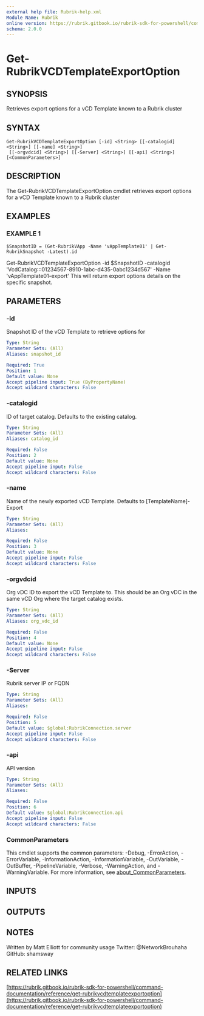 ```yaml
---
external help file: Rubrik-help.xml
Module Name: Rubrik
online version: https://rubrik.gitbook.io/rubrik-sdk-for-powershell/command-documentation/reference/get-rubrikvcdtemplateexportoption
schema: 2.0.0
---
```


# Get-RubrikVCDTemplateExportOption

## SYNOPSIS
Retrieves export options for a vCD Template known to a Rubrik cluster

## SYNTAX

```
Get-RubrikVCDTemplateExportOption [-id] <String> [[-catalogid] <String>] [[-name] <String>]
 [[-orgvdcid] <String>] [[-Server] <String>] [[-api] <String>] [<CommonParameters>]
```

## DESCRIPTION
The Get-RubrikVCDTemplateExportOption cmdlet retrieves export options for a vCD Template known to a Rubrik cluster

## EXAMPLES

### EXAMPLE 1
```
$SnapshotID = (Get-RubrikVApp -Name 'vAppTemplate01' | Get-RubrikSnapshot -Latest).id
```

Get-RubrikVCDTemplateExportOption -id $SnapshotID -catalogid 'VcdCatalog:::01234567-8910-1abc-d435-0abc1234d567' -Name 'vAppTemplate01-export'
This will return export options details on the specific snapshot.

## PARAMETERS

### -id
Snapshot ID of the vCD Template to retrieve options for

```yaml
Type: String
Parameter Sets: (All)
Aliases: snapshot_id

Required: True
Position: 1
Default value: None
Accept pipeline input: True (ByPropertyName)
Accept wildcard characters: False
```

### -catalogid
ID of target catalog.
Defaults to the existing catalog.

```yaml
Type: String
Parameter Sets: (All)
Aliases: catalog_id

Required: False
Position: 2
Default value: None
Accept pipeline input: False
Accept wildcard characters: False
```

### -name
Name of the newly exported vCD Template.
Defaults to \[TemplateName\]-Export

```yaml
Type: String
Parameter Sets: (All)
Aliases:

Required: False
Position: 3
Default value: None
Accept pipeline input: False
Accept wildcard characters: False
```

### -orgvdcid
Org vDC ID to export the vCD Template to.
This should be an Org vDC in the same vCD Org where the target catalog exists.

```yaml
Type: String
Parameter Sets: (All)
Aliases: org_vdc_id

Required: False
Position: 4
Default value: None
Accept pipeline input: False
Accept wildcard characters: False
```

### -Server
Rubrik server IP or FQDN

```yaml
Type: String
Parameter Sets: (All)
Aliases:

Required: False
Position: 5
Default value: $global:RubrikConnection.server
Accept pipeline input: False
Accept wildcard characters: False
```

### -api
API version

```yaml
Type: String
Parameter Sets: (All)
Aliases:

Required: False
Position: 6
Default value: $global:RubrikConnection.api
Accept pipeline input: False
Accept wildcard characters: False
```

### CommonParameters
This cmdlet supports the common parameters: -Debug, -ErrorAction, -ErrorVariable, -InformationAction, -InformationVariable, -OutVariable, -OutBuffer, -PipelineVariable, -Verbose, -WarningAction, and -WarningVariable. For more information, see [about_CommonParameters](http://go.microsoft.com/fwlink/?LinkID=113216).

## INPUTS

## OUTPUTS

## NOTES
Written by Matt Elliott for community usage
Twitter: @NetworkBrouhaha
GitHub: shamsway

## RELATED LINKS

[https://rubrik.gitbook.io/rubrik-sdk-for-powershell/command-documentation/reference/get-rubrikvcdtemplateexportoption](https://rubrik.gitbook.io/rubrik-sdk-for-powershell/command-documentation/reference/get-rubrikvcdtemplateexportoption)

